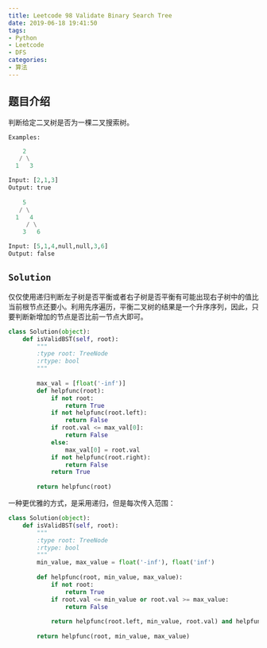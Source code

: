```yaml
---
title: Leetcode 98 Validate Binary Search Tree
date: 2019-06-18 19:41:50
tags:
- Python
- Leetcode
- DFS
categories:
- 算法
---
```


## 题目介绍

判断给定二叉树是否为一棵二叉搜索树。

<!-- more -->

`Examples:`

```python 
    2
   / \
  1   3

Input: [2,1,3]
Output: true
  
    5
   / \
  1   4
     / \
    3   6

Input: [5,1,4,null,null,3,6]
Output: false
```

## `Solution`

仅仅使用递归判断左子树是否平衡或者右子树是否平衡有可能出现右子树中的值比当前根节点还要小。利用先序遍历，平衡二叉树的结果是一个升序序列，因此，只要判断新增加的节点是否比前一节点大即可。

```python 
class Solution(object):
    def isValidBST(self, root):
        """
        :type root: TreeNode
        :rtype: bool
        """
        
        max_val = [float('-inf')]
        def helpfunc(root):
            if not root:
                return True
            if not helpfunc(root.left):
                return False
            if root.val <= max_val[0]:
                return False
            else:
                max_val[0] = root.val
            if not helpfunc(root.right):
                return False
            return True
        
        return helpfunc(root)
```

一种更优雅的方式，是采用递归，但是每次传入范围：

```python 
class Solution(object):
    def isValidBST(self, root):
        """
        :type root: TreeNode
        :rtype: bool
        """
        min_value, max_value = float('-inf'), float('inf')
        
        def helpfunc(root, min_value, max_value):
            if not root:
                return True
            if root.val <= min_value or root.val >= max_value:
                return False
                
            return helpfunc(root.left, min_value, root.val) and helpfunc(root.right, root.val, max_value)
        
        return helpfunc(root, min_value, max_value)
```


